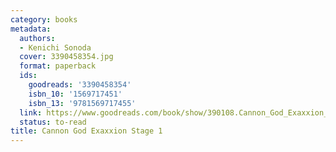 ```yaml
---
category: books
metadata:
  authors:
  - Kenichi Sonoda
  cover: 3390458354.jpg
  format: paperback
  ids:
    goodreads: '3390458354'
    isbn_10: '1569717451'
    isbn_13: '9781569717455'
  link: https://www.goodreads.com/book/show/390108.Cannon_God_Exaxxion_Stage_1
  status: to-read
title: Cannon God Exaxxion Stage 1
---
```

